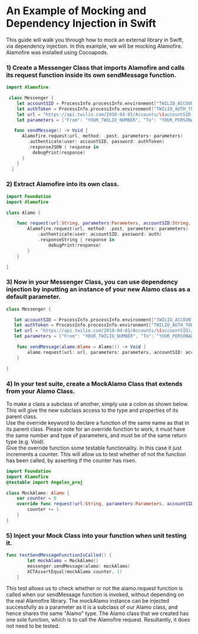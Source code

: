 # An Example of Mocking and Dependency Injection in Swift #

This guide will walk you through how to mock an external library in Swift, via dependency injection.
In this example, we will be mocking Alamofire. Alamofire was installed using Cocoapods.

### 1) Create a Messenger Class that imports Alamofire and calls its request function inside its own sendMessage function.

```Swift
import Alamofire

 class Messenger {
    let accountSID = ProcessInfo.processInfo.environment["TWILIO_ACCOUNT_SID"]
    let authToken = ProcessInfo.processInfo.environment["TWILIO_AUTH_TOKEN"]
    let url = "https://api.twilio.com/2010-04-01/Accounts/\(accountSID)/Messages"
    let parameters = ["From": "YOUR_TWILIO_NUMBER", "To": "YOUR_PERSONAL_NUMBER", "Body": "Hello from Swift!"]

   func sendMessage() -> Void {
      Alamofire.request(url, method: .post, parameters: parameters)
        .authenticate(user: accountSID, password: authToken)
        .responseJSON { response in
          debugPrint(response)
      }
    }
  }
```

### 2) Extract Alamofire into its own class.

```Swift
import Foundation
import Alamofire

class Alamo {

    func request(url:String, parameters:Parameters, accountSID:String, auth:String) -> Void {
        Alamofire.request(url, method: .post, parameters: parameters)
            .authenticate(user: accountSID, password: auth)
            .responseString { response in
                debugPrint(response)
        }
    }

}
```

### 3) Now in your Messenger Class, you can use dependency injection by inputting an instance of your new Alamo class as a default parameter.

```Swift
class Messenger {

   let accountSID = ProcessInfo.processInfo.environment["TWILIO_ACCOUNT_SID"]
   let authToken = ProcessInfo.processInfo.environment["TWILIO_AUTH_TOKEN"]
   let url = "https://api.twilio.com/2010-04-01/Accounts/\(accountSID)/Messages"
   let parameters = ["From": "YOUR_TWILIO_NUMBER", "To": "YOUR_PERSONAL_NUMBER", "Body": "Hello from Swift!"]

    func sendMessage(alamo:Alamo = Alamo()) -> Void {
        alamo.request(url: url, parameters: parameters, accountSID: accountSID, auth: authToken)
    }

}
```

### 4) In your test suite, create a MockAlamo Class that extends from your Alamo Class.

To make a class a subclass of another, simply use a colon as shown below. This will give the new subclass access to the type and properties of its parent class.   
Use the override keyword to declare a function of the same name as that in its parent class. Please note for an override function to work, it must have the same number and type of parameters, and must be of the same return type (e.g. Void).   
Give the override function some testable functionality. In this case it just increments a counter. This will allow us to test whether of not the function has been called, by asserting if the counter has risen.   

```Swift
import Foundation
import Alamofire
@testable import Angelos_proj

class MockAlamo: Alamo {
    var counter = 0
    override func request(url:String, parameters:Parameters, accountSID:String, auth:String) -> Void {
        counter += 1
    }
}
```

### 5) Inject your Mock Class into your function when unit testing it.

```Swift
func testSendMessageFunctionIsCalled() {
        let mockAlamo = MockAlamo()
        messenger.sendMessage(alamo: mockAlamo)
        XCTAssertEqual(mockAlamo.counter, 1)
    }
```

This test allows us to check whether or not the alamo.request function is called when our sendMessage function is invoked, without depending on the real Alamofire library.
The mockAlamo instance can be injected successfully as a parameter as it is a subclass of our Alamo class, and hence shares the same "Alamo" type.
The Alamo class that we created has one sole function, which is to call the Alamofire request. Resultantly, it does not need to be tested.

